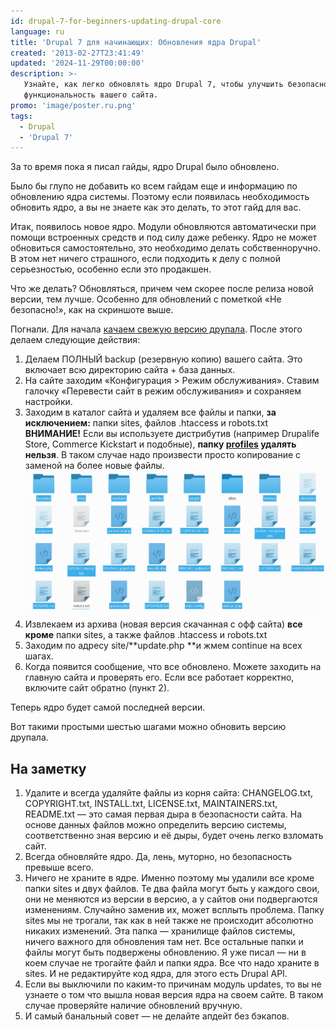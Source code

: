 ```yaml
---
id: drupal-7-for-beginners-updating-drupal-core
language: ru
title: 'Drupal 7 для начинающих: Обновления ядра Drupal'
created: '2013-02-27T23:41:49'
updated: '2024-11-29T00:00:00'
description: >-
   Узнайте, как легко обновлять ядро Drupal 7, чтобы улучшить безопасность и
   функциональность вашего сайта.
promo: 'image/poster.ru.png'
tags:
  - Drupal
  - 'Drupal 7'
---
```


За то время пока я писал гайды, ядро Drupal было обновлено.

Было бы глупо не добавить ко всем гайдам еще и информацию по обновлению ядра
системы. Поэтому если появилась необходимость обновить ядро, а вы не знаете как
это делать, то этот гайд для вас.

Итак, появилось новое ядро. Модули обновляются автоматически при помощи
встроенных средств и под силу даже ребенку. Ядро не может обновиться
самостоятельно, это необходимо делать собственноручно. В этом нет ничего
страшного, если подходить к делу с полной серьезностью, особенно если это
продакшен.

Что же делать? Обновляться, причем чем скорее после релиза новой версии, тем
лучше. Особенно для обновлений с пометкой «Не безопасно!», как на скриншоте
выше.

Погнали. Для начала [качаем свежую версию друпала](http://drupal.org/start).
После этого делаем следующие действия:

1. Делаем ПОЛНЫЙ backup (резервную копию) вашего сайта. Это включает всю
   директорию сайта + база данных.
2. На сайте заходим «Конфигурация > Режим обслуживания». Ставим галочку
   «Перевести сайт в режим обслуживания» и сохраняем настройки.
3. Заходим в каталог сайта и удаляем все файлы и папки, **за исключением:**
   папки sites, файлов .htaccess и robots.txt  
   **ВНИМАНИЕ!** Если вы используете дистрибутив (например Drupalife Store,
   Commerce Kickstart и подобные), **папку <u>profiles</u> удалять нельзя**. В
   таком случае надо произвести просто копирование с заменой на более новые
   файлы.
   ![Что удаляем](image/1.png)
4. Извлекаем из архива (новая версия скачанная с офф сайта) **все кроме** папки
   sites, а также файлов .htaccess и robots.txt
5. Заходим по адресу site/**update.php **и жмем continue на всех шагах.
6. Когда появится сообщение, что все обновлено. Можете заходить на главную сайта
   и проверять его. Если все работает корректно, включите сайт обратно (пункт
   2).

Теперь ядро будет самой последней версии.

Вот такими простыми шестью шагами можно обновить версию друпала.

## На заметку

1. Удалите и всегда удаляйте файлы из корня сайта: CHANGELOG.txt, COPYRIGHT.txt,
   INSTALL.txt, LICENSE.txt, MAINTAINERS.txt, README.txt — это самая первая дыра
   в безопасности сайта. На основе данных файлов можно определить версию
   системы, соответственно зная версию и её дыры, будет очень легко взломать
   сайт.
2. Всегда обновляйте ядро. Да, лень, муторно, но безопасность превыше всего.
3. Ничего не храните в ядре. Именно поэтому мы удалили все кроме папки sites и
   двух файлов. Те два файла могут быть у каждого свои, они не меняются из
   версии в версию, а у сайтов они подвергаются изменениям. Случайно заменив их,
   может всплыть проблема. Папку sites мы не трогали, так как в ней также не
   происходит абсолютно никаких изменений. Эта папка — хранилище файлов системы,
   ничего важного для обновления там нет. Все остальные папки и файлы могут быть
   подвержены обновлению. Я уже писал — ни в коем случае не трогайте файл и
   папки ядра. Все что надо храните в sites. И не редактируйте код ядра, для
   этого есть Drupal API.
4. Если вы выключили по каким-то причинам модуль updates, то вы не узнаете о том
   что вышла новая версия ядра на своем сайте. В таком случае проверяйте наличие
   обновлений вручную.
5. И самый банальный совет — не делайте апдейт без бэкапов.
